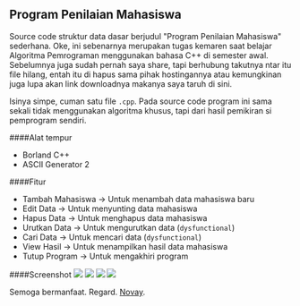## Program Penilaian Mahasiswa

Source code struktur data dasar berjudul "Program Penilaian Mahasiswa" sederhana. Oke, ini sebenarnya merupakan tugas kemaren saat belajar Algoritma Pemrograman menggunakan bahasa C++ di semester awal. Sebelumnya juga sudah pernah saya share, tapi berhubung takutnya ntar itu file hilang, entah itu di hapus sama pihak hostingannya atau kemungkinan juga lupa akan link downloadnya makanya saya taruh di sini.

Isinya simpe, cuman satu file `.cpp`. Pada source code program ini sama sekali tidak menggunakan algoritma khusus, tapi dari hasil pemikiran si pemprogram sendiri. 

####Alat tempur 

 - Borland C++
 - ASCII Generator 2

####Fitur
 - Tambah Mahasiswa    -> Untuk menambah data mahasiswa baru
 - Edit Data           -> Untuk menyunting data mahasiswa
 - Hapus Data          -> Untuk menghapus data mahasiswa
 - Urutkan Data	       -> Untuk mengurutkan data (`dysfunctional`)
 - Cari Data           -> Untuk mencari data (`dysfunctional`)
 - View Hasil          -> Untuk menampilkan hasil data mahasiswa
 - Tutup Program       -> Untuk mengakhiri program

####Screenshot
<img src="https://raw.github.com/novay/program-nilai-mahasiswa/master/Screenshot/login.gif" />
<img src="https://raw.github.com/novay/program-nilai-mahasiswa/master/Screenshot/mainmenu.gif" />
<img src="https://raw.github.com/novay/program-nilai-mahasiswa/master/Screenshot/tambah.gif" />
<img src="https://raw.github.com/novay/program-nilai-mahasiswa/master/Screenshot/view.gif" />
 
 
Semoga bermanfaat. Regard.
[Novay](http://novay.web.id).